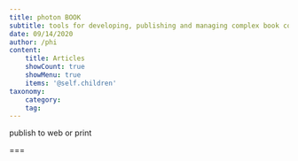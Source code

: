 ```yaml
---
title: photon BOOK
subtitle: tools for developing, publishing and managing complex book content
date: 09/14/2020
author: /phi
content:
    title: Articles
    showCount: true
    showMenu: true
    items: '@self.children'
taxonomy:
    category: 
    tag: 
---
```


publish to web or print

===


